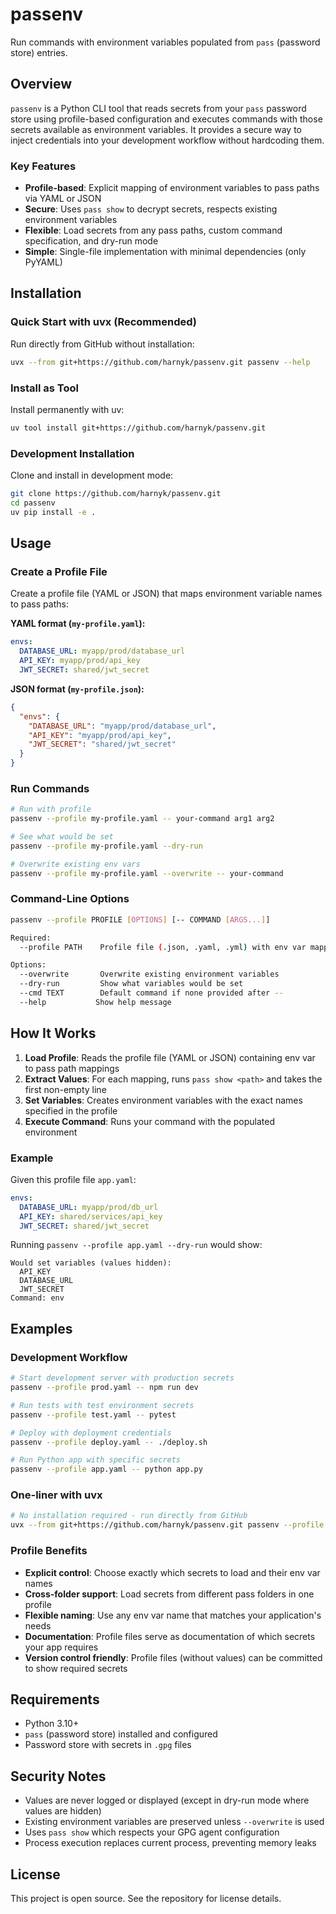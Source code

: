 # passenv

Run commands with environment variables populated from `pass` (password store) entries.

## Overview

`passenv` is a Python CLI tool that reads secrets from your `pass` password store using profile-based configuration and executes commands with those secrets available as environment variables. It provides a secure way to inject credentials into your development workflow without hardcoding them.

### Key Features

- **Profile-based**: Explicit mapping of environment variables to pass paths via YAML or JSON
- **Secure**: Uses `pass show` to decrypt secrets, respects existing environment variables
- **Flexible**: Load secrets from any pass paths, custom command specification, and dry-run mode
- **Simple**: Single-file implementation with minimal dependencies (only PyYAML)

## Installation

### Quick Start with uvx (Recommended)

Run directly from GitHub without installation:

```bash
uvx --from git+https://github.com/harnyk/passenv.git passenv --help
```

### Install as Tool

Install permanently with uv:

```bash
uv tool install git+https://github.com/harnyk/passenv.git
```

### Development Installation

Clone and install in development mode:

```bash
git clone https://github.com/harnyk/passenv.git
cd passenv
uv pip install -e .
```

## Usage

### Create a Profile File

Create a profile file (YAML or JSON) that maps environment variable names to pass paths:

**YAML format (`my-profile.yaml`):**
```yaml
envs:
  DATABASE_URL: myapp/prod/database_url
  API_KEY: myapp/prod/api_key
  JWT_SECRET: shared/jwt_secret
```

**JSON format (`my-profile.json`):**
```json
{
  "envs": {
    "DATABASE_URL": "myapp/prod/database_url",
    "API_KEY": "myapp/prod/api_key",
    "JWT_SECRET": "shared/jwt_secret"
  }
}
```

### Run Commands

```bash
# Run with profile
passenv --profile my-profile.yaml -- your-command arg1 arg2

# See what would be set
passenv --profile my-profile.yaml --dry-run

# Overwrite existing env vars
passenv --profile my-profile.yaml --overwrite -- your-command
```

### Command-Line Options

```bash
passenv --profile PROFILE [OPTIONS] [-- COMMAND [ARGS...]]

Required:
  --profile PATH    Profile file (.json, .yaml, .yml) with env var mappings

Options:
  --overwrite       Overwrite existing environment variables
  --dry-run         Show what variables would be set
  --cmd TEXT        Default command if none provided after --
  --help           Show help message
```

## How It Works

1. **Load Profile**: Reads the profile file (YAML or JSON) containing env var to pass path mappings
2. **Extract Values**: For each mapping, runs `pass show <path>` and takes the first non-empty line
3. **Set Variables**: Creates environment variables with the exact names specified in the profile
4. **Execute Command**: Runs your command with the populated environment

### Example

Given this profile file `app.yaml`:
```yaml
envs:
  DATABASE_URL: myapp/prod/db_url
  API_KEY: shared/services/api_key
  JWT_SECRET: shared/jwt_secret
```

Running `passenv --profile app.yaml --dry-run` would show:
```
Would set variables (values hidden):
  API_KEY
  DATABASE_URL
  JWT_SECRET
Command: env
```

## Examples

### Development Workflow

```bash
# Start development server with production secrets
passenv --profile prod.yaml -- npm run dev

# Run tests with test environment secrets
passenv --profile test.yaml -- pytest

# Deploy with deployment credentials
passenv --profile deploy.yaml -- ./deploy.sh

# Run Python app with specific secrets
passenv --profile app.yaml -- python app.py
```

### One-liner with uvx

```bash
# No installation required - run directly from GitHub
uvx --from git+https://github.com/harnyk/passenv.git passenv --profile my-profile.yaml -- python app.py
```

### Profile Benefits

- **Explicit control**: Choose exactly which secrets to load and their env var names
- **Cross-folder support**: Load secrets from different pass folders in one profile
- **Flexible naming**: Use any env var name that matches your application's needs
- **Documentation**: Profile files serve as documentation of which secrets your app requires
- **Version control friendly**: Profile files (without values) can be committed to show required secrets

## Requirements

- Python 3.10+
- `pass` (password store) installed and configured
- Password store with secrets in `.gpg` files

## Security Notes

- Values are never logged or displayed (except in dry-run mode where values are hidden)
- Existing environment variables are preserved unless `--overwrite` is used
- Uses `pass show` which respects your GPG agent configuration
- Process execution replaces current process, preventing memory leaks

## License

This project is open source. See the repository for license details.